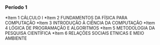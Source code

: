 ### Período 1

*Item 1 CÁLCULO I
*Item 2 FUNDAMENTOS DA FÍSICA PARA COMPUTAÇÃO 
*Item 3 INTRODUÇÃO À CIÊNCIA DA COMPUTAÇÃO
*Item 4 LÓGICA DE PROGRAMAÇÃO E ALGORITMOS
*Item 5 METODOLOGIA DA PESQUISA CIENTÍFICA
*Item 6 RELAÇÕES SOCIAIS ETNICAS E MEIO AMBIENTE
